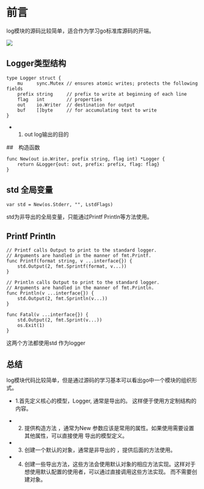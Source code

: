 # 前言

log模块的源码比较简单，适合作为学习go标准库源码的开端。

![](http://k.zol-img.com.cn/sjbbs/7692/a7691515_s.jpg)

## Logger类型结构

```
type Logger struct {
	mu     sync.Mutex // ensures atomic writes; protects the following fields
	prefix string     // prefix to write at beginning of each line
	flag   int        // properties
	out    io.Writer  // destination for output
	buf    []byte     // for accumulating text to write
}
```

* 1. out log输出的目的

##　构造函数

```
func New(out io.Writer, prefix string, flag int) *Logger {
	return &Logger{out: out, prefix: prefix, flag: flag}
}
```

## std 全局变量

```
var std = New(os.Stderr, "", LstdFlags)

```
std为非导出的全局变量，只能通过Printf Println等方法使用。

## Printf Println

```
// Printf calls Output to print to the standard logger.
// Arguments are handled in the manner of fmt.Printf.
func Printf(format string, v ...interface{}) {
	std.Output(2, fmt.Sprintf(format, v...))
}

// Println calls Output to print to the standard logger.
// Arguments are handled in the manner of fmt.Println.
func Println(v ...interface{}) {
	std.Output(2, fmt.Sprintln(v...))
}

func Fatal(v ...interface{}) {
	std.Output(2, fmt.Sprint(v...))
	os.Exit(1)
}

```

这两个方法都使用std 作为logger

## 总结

log模块代码比较简单，但是通过源码的学习基本可以看出go中一个模块的组织形式。

* 1.首先定义核心的模型，Logger, 通常是导出的。 这样便于使用方定制结构的内容。

* 2. 提供构造方法 ，通常为New 参数应该是常用的属性。如果使用需要设置其他属性，可以直接使用 导出的模型定义。

* 3. 创建一个默认的对象，通常是非导出的 ，提供后面的方法使用。

* 4. 创建一些导出方法，这些方法会使用默认对象的相应方法实现。这样对于想使用默认配置的使用者，可以通过直接调用这些方法实现。 而不需要创建对象。

